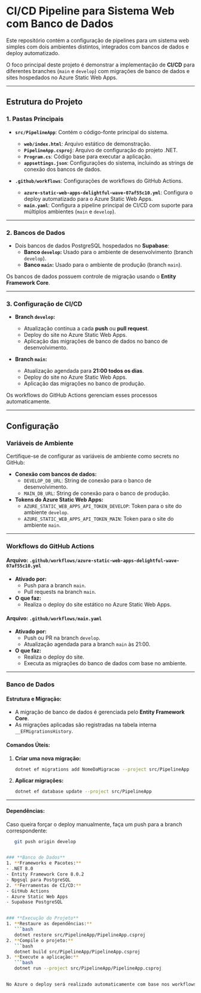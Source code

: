 # **CI/CD Pipeline para Sistema Web com Banco de Dados**

Este repositório contém a configuração de pipelines para um sistema web simples com dois ambientes distintos, integrados com bancos de dados e deploy automatizado. 

O foco principal deste projeto é demonstrar a implementação de **CI/CD** para diferentes branches (`main` e `develop`) com migrações de banco de dados e sites hospedados no Azure Static Web Apps.

---

## **Estrutura do Projeto**

### **1. Pastas Principais**

- **`src/PipelineApp`**: Contém o código-fonte principal do sistema. 
  - **`web/index.html`**: Arquivo estático de demonstração.
  - **`PipelineApp.csproj`**: Arquivo de configuração do projeto .NET.
  - **`Program.cs`**: Código base para executar a aplicação.
  - **`appsettings.json`**: Configurações do sistema, incluindo as strings de conexão dos bancos de dados.

- **`.github/workflows`**: Configurações de workflows do GitHub Actions.
  - **`azure-static-web-apps-delightful-wave-07af55c10.yml`**: Configura o deploy automatizado para o Azure Static Web Apps.
  - **`main.yaml`**: Configura a pipeline principal de CI/CD com suporte para múltiplos ambientes (`main` e `develop`).

---

### **2. Bancos de Dados**
- Dois bancos de dados PostgreSQL hospedados no **Supabase**:
  - **Banco `develop`:** Usado para o ambiente de desenvolvimento (branch `develop`).
  - **Banco `main`:** Usado para o ambiente de produção (branch `main`).

Os bancos de dados possuem controle de migração usando o **Entity Framework Core**.

---

### **3. Configuração de CI/CD**

- **Branch `develop`:**
  - Atualização contínua a cada **push** ou **pull request**.
  - Deploy do site no Azure Static Web Apps.
  - Aplicação das migrações de banco de dados no banco de desenvolvimento.

- **Branch `main`:**
  - Atualização agendada para **21:00 todos os dias**.
  - Deploy do site no Azure Static Web Apps.
  - Aplicação das migrações no banco de produção.

Os workflows do GitHub Actions gerenciam esses processos automaticamente.

---

## **Configuração**

### **Variáveis de Ambiente**
Certifique-se de configurar as variáveis de ambiente como secrets no GitHub:
- **Conexão com bancos de dados:**
  - `DEVELOP_DB_URL`: String de conexão para o banco de desenvolvimento.
  - `MAIN_DB_URL`: String de conexão para o banco de produção.
- **Tokens do Azure Static Web Apps:**
  - `AZURE_STATIC_WEB_APPS_API_TOKEN_DEVELOP`: Token para o site do ambiente `develop`.
  - `AZURE_STATIC_WEB_APPS_API_TOKEN_MAIN`: Token para o site do ambiente `main`.

---

### **Workflows do GitHub Actions**
#### Arquivo: `.github/workflows/azure-static-web-apps-delightful-wave-07af55c10.yml`
- **Ativado por:**
  - Push para a branch `main`.
  - Pull requests na branch `main`.
- **O que faz:**
  - Realiza o deploy do site estático no Azure Static Web Apps.

#### Arquivo: `.github/workflows/main.yaml`
- **Ativado por:**
  - Push ou PR na branch `develop`.
  - Atualização agendada para a branch `main` às 21:00.
- **O que faz:**
  - Realiza o deploy do site.
  - Executa as migrações do banco de dados com base no ambiente.

---

### **Banco de Dados**
#### Estrutura e Migração:
- A migração de banco de dados é gerenciada pelo **Entity Framework Core**.
- As migrações aplicadas são registradas na tabela interna `__EFMigrationsHistory`.

#### Comandos Úteis:
1. **Criar uma nova migração:**
   ```bash
   dotnet ef migrations add NomeDaMigracao --project src/PipelineApp
2. **Aplicar migrações:**
   ```bash
   dotnet ef database update --project src/PipelineApp

---

#### Dependências:
Caso queira forçar o deploy manualmente, faça um push para a branch correspondente:
```bash
   git push origin develop


### **Banco de Dados**
1. **Frameworks e Pacotes:**
- .NET 8.0
- Entity Framework Core 8.0.2
- Npgsql para PostgreSQL
2. **Ferramentas de CI/CD:**
- GitHub Actions
- Azure Static Web Apps
- Supabase PostgreSQL


### **Execução do Projeto**
1. **Restaure as dependências:**
   ```bash
   dotnet restore src/PipelineApp/PipelineApp.csproj
2. **Compile o projeto:**
   ```bash
   dotnet build src/PipelineApp/PipelineApp.csproj
3. **Execute a aplicação:**
   ```bash
   dotnet run --project src/PipelineApp/PipelineApp.csproj


No Azure o deploy será realizado automaticamente com base nos workflows configurados.
